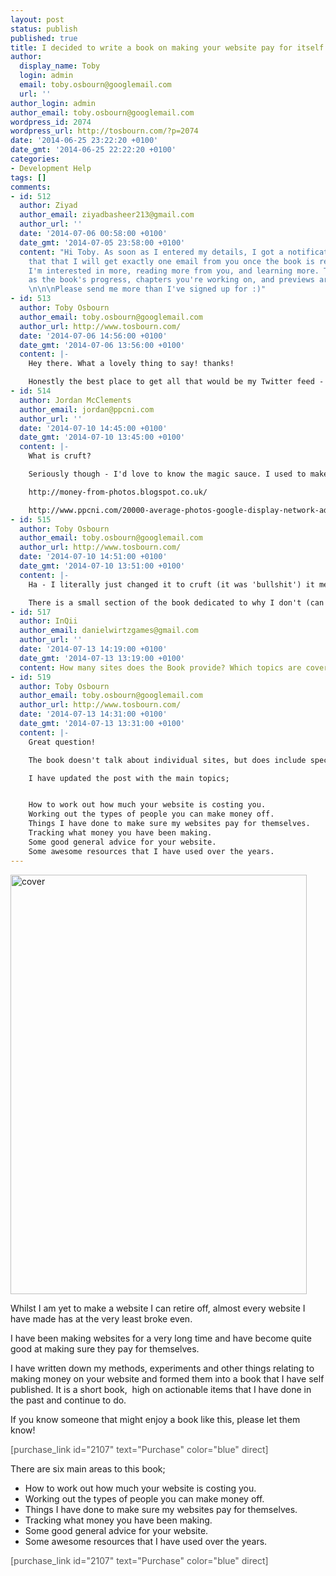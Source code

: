 ```yaml
---
layout: post
status: publish
published: true
title: I decided to write a book on making your website pay for itself.
author:
  display_name: Toby
  login: admin
  email: toby.osbourn@googlemail.com
  url: ''
author_login: admin
author_email: toby.osbourn@googlemail.com
wordpress_id: 2074
wordpress_url: http://tosbourn.com/?p=2074
date: '2014-06-25 23:22:20 +0100'
date_gmt: '2014-06-25 22:22:20 +0100'
categories:
- Development Help
tags: []
comments:
- id: 512
  author: Ziyad
  author_email: ziyadbasheer213@gmail.com
  author_url: ''
  date: '2014-07-06 00:58:00 +0100'
  date_gmt: '2014-07-05 23:58:00 +0100'
  content: "Hi Toby. As soon as I entered my details, I got a notification saying
    that that I will get exactly one email from you once the book is released. However,
    I'm interested in more, reading more from you, and learning more. Things such
    as the book's progress, chapters you're working on, and previews are all of interest.
    \n\n\nPlease send me more than I've signed up for :)"
- id: 513
  author: Toby Osbourn
  author_email: toby.osbourn@googlemail.com
  author_url: http://www.tosbourn.com/
  date: '2014-07-06 14:56:00 +0100'
  date_gmt: '2014-07-06 13:56:00 +0100'
  content: |-
    Hey there. What a lovely thing to say! thanks!

    Honestly the best place to get all that would be my Twitter feed - http://twitter.com/tosbourn, but I am also going to send you a quick email now :-)
- id: 514
  author: Jordan McClements
  author_email: jordan@ppcni.com
  author_url: ''
  date: '2014-07-10 14:45:00 +0100'
  date_gmt: '2014-07-10 13:45:00 +0100'
  content: |-
    What is cruft?

    Seriously though - I'd love to know the magic sauce. I used to make money from photos / adsense but Google has long since put paid to that, mostly by stealing all my images and using them like they actually owned them on Google image search.

    http://money-from-photos.blogspot.co.uk/

    http://www.ppcni.com/20000-average-photos-google-display-network-adsense/1404/
- id: 515
  author: Toby Osbourn
  author_email: toby.osbourn@googlemail.com
  author_url: http://www.tosbourn.com/
  date: '2014-07-10 14:51:00 +0100'
  date_gmt: '2014-07-10 13:51:00 +0100'
  content: |-
    Ha - I literally just changed it to cruft (it was 'bullshit') it means like extra unneeded bits. Might reword that again!

    There is a small section of the book dedicated to why I don't (can't) use Adsense.
- id: 517
  author: InQii
  author_email: danielwirtzgames@gmail.com
  author_url: ''
  date: '2014-07-13 14:19:00 +0100'
  date_gmt: '2014-07-13 13:19:00 +0100'
  content: How many sites does the Book provide? Which topics are covered?
- id: 519
  author: Toby Osbourn
  author_email: toby.osbourn@googlemail.com
  author_url: http://www.tosbourn.com/
  date: '2014-07-13 14:31:00 +0100'
  date_gmt: '2014-07-13 13:31:00 +0100'
  content: |-
    Great question!

    The book doesn't talk about individual sites, but does include specific examples from sites I own.

    I have updated the post with the main topics;


    How to work out how much your website is costing you.
    Working out the types of people you can make money off.
    Things I have done to make sure my websites pay for themselves.
    Tracking what money you have been making.
    Some good general advice for your website.
    Some awesome resources that I have used over the years.
---
```

<p><img class="aligncenter size-large wp-image-2116" src="http://tosbourn.com/wp-content/uploads/2014/06/cover-723x1024.png" alt="cover" width="474" height="671" /></p>
<p>Whilst I am yet to make a website I can retire off, almost every website I have made has at the very least broke even.</p>
<p>I have been making websites for a very long time and have become quite good at making sure they pay for themselves.</p>
<p>I have written down my methods, experiments and other things relating to making money on your website and formed them into a book that I have self published. It is a short book,  high on actionable items that I have done in the past and continue to do.</p>
<p>If you know someone that might enjoy a book like this, please let them know!</p>
<p><span style="color: #555555;">[purchase_link id="2107" text="Purchase" color="blue" direct]</span></p>
<p class="p1"><span class="s1">There are six main areas to this book;</span></p>
<ul>
<li>How to work out how much your website is costing you.</li>
<li>Working out the types of people you can make money off.</li>
<li>Things I have done to make sure my websites pay for themselves.</li>
<li>Tracking what money you have been making.</li>
<li>Some good general advice for your website.</li>
<li>Some awesome resources that I have used over the years.</li>
</ul>
<p><span style="color: #555555;">[purchase_link id="2107" text="Purchase" color="blue" direct]</span></p>
